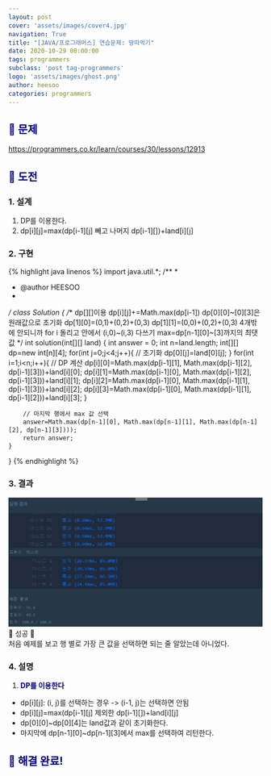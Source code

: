 ```yaml
---
layout: post
cover: 'assets/images/cover4.jpg'
navigation: True
title: "[JAVA/프로그래머스] 연습문제: 땅따먹기"
date: 2020-10-29 00:00:00
tags: programmers
subclass: 'post tag-programmers'
logo: 'assets/images/ghost.png'
author: heesoo
categories: programmers
---
```

## <span style="color:navy">👀 문제</span>
<https://programmers.co.kr/learn/courses/30/lessons/12913>

## <span style="color:navy">👊 도전</span>

### 1. 설계
1. DP를 이용한다.
2. dp[i][j]=max(dp[i-1][j] 빼고 나머지 dp[i-1][])+land[i][j]

### 2. 구현 
{% highlight java linenos %}
import java.util.*;
/**
 *
 * @author HEESOO
 *
 */
class Solution {
    /**
        dp[][]이용
        dp[i][j]+=Math.max(dp[i-1])
        dp[0][0]~[0][3]은 원래값으로 초기화
        dp[1][0]=(0,1)+(0,2)+(0,3)
        dp[1][1]=(0,0)+(0,2)+(0,3)
        4개밖에 안되니까 
        for i 돌리고 안에서 (i,0)~(i,3) 다쓰기
        max=dp[n-1][0]~[3]까지의 최댓값
    */
    int solution(int[][] land) {
        int answer = 0;
        int n=land.length;
        int[][] dp=new int[n][4];
        for(int j=0;j<4;j++){ // 초기화
            dp[0][j]=land[0][j];
        }
        for(int i=1;i<n;i++){ // DP 계산
            dp[i][0]=Math.max(dp[i-1][1], Math.max(dp[i-1][2], dp[i-1][3]))+land[i][0];
            dp[i][1]=Math.max(dp[i-1][0], Math.max(dp[i-1][2], dp[i-1][3]))+land[i][1];
            dp[i][2]=Math.max(dp[i-1][0], Math.max(dp[i-1][1], dp[i-1][3]))+land[i][2];
            dp[i][3]=Math.max(dp[i-1][0], Math.max(dp[i-1][1], dp[i-1][2]))+land[i][3];
        }
        
        // 마지막 행에서 max 값 선택
        answer=Math.max(dp[n-1][0], Math.max(dp[n-1][1], Math.max(dp[n-1][2], dp[n-1][3])));
        return answer;
    }
}
{% endhighlight %}

### 3. 결과
![실행결과](./assets/images/201029_4.PNG)
🤟 성공 🤟  
처음 예제를 보고 행 별로 가장 큰 값을 선택하면 되는 줄 알았는데 아니었다.


### 4. 설명
1. **<span style="color:navy">DP를 이용한다</span>**
- dp[i][j]: (i, j)를 선택하는 경우 -> (i-1, j)는 선택하면 안됨
- dp[i][j]=max(dp[i-1][j] 제외한 dp[i-1][])+land[i][j]
- dp[0][0]~dp[0][4]는 land값과 같이 초기화한다.
- 마지막에 dp[n-1][0]~dp[n-1][3]에서 max를 선택하여 리턴한다.
  
## <span style="color:navy">👏 해결 완료!</span>